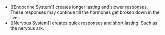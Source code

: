 - [[Endocrine System]] creates longer lasting and slower responses. These responses may continue till the hormones get broken down in the liver.
- [[Nervous System]] creates quick responses and short lasting. Such as the nervous ark.